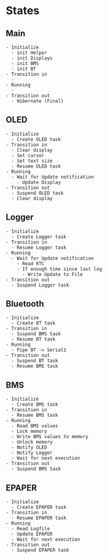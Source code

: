 # States

## Main

    - Initialize
      - init Helper
      - init Displays
      - init BMS
      - init BT
    - Transition in
      - 
    - Running
      - 
    - Transition out
      - Hibernate (Final)

## OLED

    - Initialize
      - Create OLED task
    - Transition in
      - Clear display
      - Set cursor
      - Set text size
      - Resume OLED task
    - Running
      - Wait for Update notification 
        - Update Display
    - Transition out
      - Suspend OLED task
      - Clear display

## Logger

    - Initialize
      - Create Logger task
    - Transition in
      - Resume Logger task
    - Running
      - Wait for Update notification
        - Read RTC
        - If enough time since last log
          - Write Update to File
    - Transition out
      - Suspend Logger task

## Bluetooth

    - Initialize
      - Create BT task
    - Transition in
      - Suspend BMS task
      - Resume BT task
    - Running
      - Pipe BT -> Serial1
    - Transition out
      - Suspend BT task
      - Resume BMS task

## BMS

    - Initialize
      - Create BMS task
    - Transition in
      - Resume BMS task
    - Running
      - Read BMS values
      - Lock memory
      - Write BMS values to memory
      - Unlock memory
      - Notify OLED
      - Notify Logger
      - Wait for next execution
    - Transition out
      - Suspend BMS task

## EPAPER

    - Initialize
      - Create EPAPER task
    - Transition in
      - Resume EPAPER task
    - Running
      - Read Logfile
      - Update EPAPER
      - Wait for next execution
    - Transition out
      - Suspend EPAPER task
